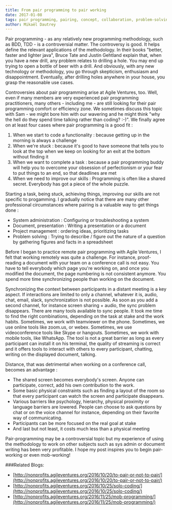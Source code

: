 ```yaml
---
title: From pair programming to pair working
date: 2017-01-08
tags: pair programming, pairing, concept, collaboration, problem-solving methodology
author: Mikaël Dautrey
---
```


Pair programming - as any relatively new programming methodology, such as BDD, TDD - is a controversial matter. The controversy is good. It helps define the relevant applications of the methodology. In their books "better, faster and lighter java", Bruce Tate and Justin Gehtland explain that, when you have a new drill, any problem relates to drilling a hole. You may end up trying to open a bottle of beer with a drill. And obviously, with any new technology or methodology, you go through skepticism, enthusiasm and disappointment.  Eventually, after drilling holes anywhere in your house, you grasp the reasonable use cases. 
 
Controversies about pair programming arise at Agile Ventures, too. Well, even if many members are very experienced pair programming practitioners, many others - including me - are still looking for their pair programming comfort or efficiency zone. We sometimes discuss this topic with Sam - we might bore him with our wavering and he might think "why the hell do they spend time talking rather than coding? :-)". We finally agree on at least four cases where pair programming is a good fit :

  1) When we start to code a functionality : because getting up in the morning is always a challenge  
  2) When we're stuck : because it's good to have someone that tells you to look at the top when we keep on looking for an exit at the bottom without finding it   
  3) When we want to complete a task :  because a pair programming buddy will help you to overcome your obsession of perfectionism or your fear to put things to an end, so that deadlines are met  
  4) When we need to improve our skills : Programming is often like a shared secret. Everybody has got a piece of the whole puzzle.  
  
Starting a task, being stuck, achieving things, improving our skills are not specific to progamming. I gradually notice that there are many other professional circumstances where pairing is a valuable way to get things done :

  - System administration : Configuring or troubleshooting a system
  - Document, presentation : Writing a presentation or a document
  - Project management : ordering ideas, prioritizing tasks
  - Problem solving : Trying to describe / figure out the nature of a question by gathering figures and facts in a spreadsheet
   
Before I began to practice remote pair programming with Agile Ventures, I felt that working remotely was quite a challenge. For instance, proof-reading 
a document with your team on a conference call is not easy. You have to tell everybody which page you're working on, and once you modified the document,
the page numbering is not consistent anymore. You spend more time synchronizing people than working on the document.
 
Synchronizing the context between participants in a distant meeting is a key aspect. If interactions are limited to only a channel, whatever it is, audio, chat, email, slack, synchronization is not possible. As soon as you add a second channel, for instance screen sharing + audio, the sync problem disappears. There are many tools available to sync people. It took me time to find the right combinations, depending on the task at stake and the work habits.  Sometimes, we work with teamviewer on the phone. Sometimes, we use online tools like zoom.us, or webex. Sometimes, we use videoconference tools  like Skype or hangouts. Sometimes, we work with mobile tools, like WhatsApp. The tool is not a great barrier as long as every participant can install it
on his terminal, the quality of streaming is correct and it offers tools to interact with others to every participant, chatting, writing on the displayed document, talking.

Distance, that was detrimental when working on a conference call, becomes an advantage :

  - The shared screen becomes everybody's screen. Anyone can participate, correct, add his own contribution to the work.
  - Some basic physical constraints such as finding a layout of the room so that every participant can watch the screen and participate disappears.
  - Various barriers like psychology, hierarchy, physical proximity or language barriers are lowered. People can choose to ask questions by chat or on the voice channel for instance, depending on their favorite way of communicating.
  - Participants can be more focused on the real goal at stake
  - And last but not least, it costs much less than a physical meeting

Pair-programming may be a controversial topic but my experience of using the methodology to work on other subjects such as sys admin or document writing has been very profitable. I hope my post inspires you to begin pair-working or even mob-working! 

###Related Blogs:

* [http://nonprofits.agileventures.org/2016/10/20/to-pair-or-not-to-pair/](http://nonprofits.agileventures.org/2016/10/20/to-pair-or-not-to-pair/)
* [http://nonprofits.agileventures.org/2016/10/25/solo-coding/](http://nonprofits.agileventures.org/2016/10/25/solo-coding/)
* [http://nonprofits.agileventures.org/2016/11/25/mob-programming/](http://nonprofits.agileventures.org/2016/11/25/mob-programming/)
